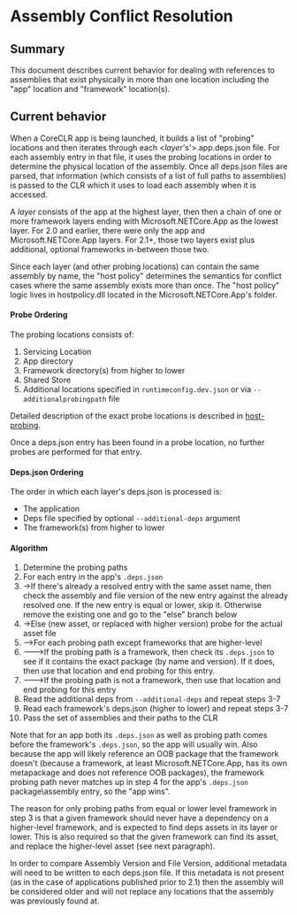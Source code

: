 
# Assembly Conflict Resolution

## Summary
This document describes current behavior for dealing with references to assemblies that exist physically in more than one location including the "app" location and "framework" location(s).

## Current behavior

When a CoreCLR app is being launched, it builds a list of "probing" locations and then iterates through each <*layer*'s'>.app.deps.json file. For each assembly entry in that file, it uses the probing locations in order to determine the physical location of the assembly. Once all deps.json files are parsed, that information (which consists of a list of full paths to assemblies) is passed to the CLR which it uses to load each assembly when it is accessed.

A *layer* consists of the app at the highest layer, then then a chain of one or more framework layers ending with Microsoft.NETCore.App as the lowest layer. For 2.0 and earlier, there were only the app and Microsoft.NETCore.App layers. For 2.1+, those two layers exist plus additional, optional frameworks in-between those two.

Since each layer (and other probing locations) can contain the same assembly by name, the "host policy" determines the semantics for conflict cases where the same assembly exists more than once. The "host policy" logic lives in hostpolicy.dll located in the Microsoft.NETCore.App's folder.

#### Probe Ordering
The probing locations consists of:
1.  Servicing Location
1.  App directory
1.  Framework directory(s) from higher to lower
1.  Shared Store
1.  Additional locations specified in `runtimeconfig.dev.json` or via `--additionalprobingpath` file

Detailed description of the exact probe locations is described in [host-probing](host-probing.md).

Once a deps.json entry has been found in a probe location, no further probes are performed for that entry.

#### Deps.json Ordering
The order in which each layer's deps.json is processed is:
*   The application
*   Deps file specified by optional `--additional-deps` argument
*   The framework(s) from higher to lower

#### Algorithm
1. Determine the probing paths
1. For each entry in the app's `.deps.json`
1. ->If there's already a resolved entry with the same asset name, then check the assembly and file version of the new entry against the already resolved one. If the new entry is equal or lower, skip it. Otherwise remove the existing one and go to the "else" branch below
1. ->Else (new asset, or replaced with higher version) probe for the actual asset file
1. -->For each probing path except frameworks that are higher-level
1. --->If the probing path is a framework, then check its `.deps.json` to see if it contains the exact package (by name and version). If it does, then use that location and end probing for this entry.
1. --->If the probing path is not a framework, then use that location and end probing for this entry
1. Read the additional deps from `--additional-deps` and repeat steps 3-7
1. Read each framework's deps.json (higher to lower) and repeat steps 3-7
1. Pass the set of assemblies and their paths to the CLR

Note that for an app both its `.deps.json` as well as probing path comes before the framework's `.deps.json`, so the app will usually win. Also because the app will likely reference an OOB package that the framework doesn't (because a framework, at least Microsoft.NETCore.App, has its own metapackage and does not reference OOB packages), the framework probing path never matches up in step 4 for the app's `.deps.json` package\assembly entry, so the "app wins".

The reason for only probing paths from equal or lower level framework in step 3 is that a given framework should never have a dependency on a higher-level framework, and is expected to find deps assets in its layer or lower. This is also required so that the given framework can find its asset, and replace the higher-level asset (see next paragraph).

In order to compare Assembly Version and File Version, additional metadata will need to be written to each deps.json file. If this metadata is not present (as in the case of applications published prior to 2.1) then the assembly will be considered older and will not replace any locations that the assembly was previously found at.

